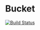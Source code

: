 Bucket
======

[![Build Status](https://travis-ci.org/devxoul/Bucket.svg)](https://travis-ci.org/devxoul/Bucket)
